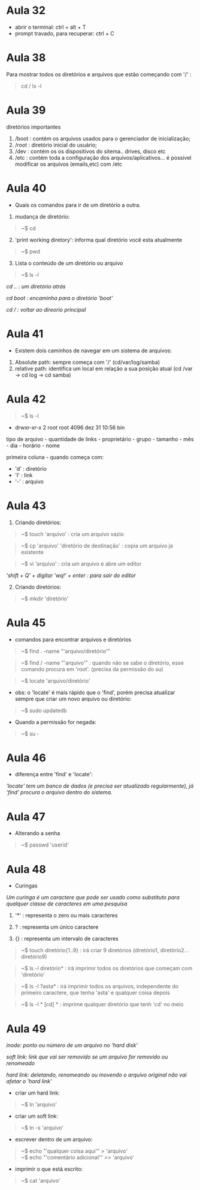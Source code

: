 # Aula 32
- abrir o terminal: ctrl + alt + T
- prompt travado,  para recuperar: ctrl + C

# Aula 38

Para mostrar todos os diretórios e arquivos que estão começando com '/' :

> cd /
> ls -l

# Aula 39

diretórios importantes
1. /boot : contém os arquivos usados para o gerenciador de inicialização;
2. /root : diretório inicial do usuário;
3. /dev : contém os os dispositivos do sitema.. drives, disco etc
4. /etc : contém toda a configuração dos arquivos/aplicativos... é possivel modificar os arquivos (emails,etc) com /etc

# Aula 40

- Quais os comandos para ir de um diretório a outra.

1. mudança de diretório:
> ~$ cd
2. 'print working diretory': informa qual diretório você esta atualmente
> ~$ pwd
3. Lista o conteúdo de um diretório ou arquivo
> ~$ ls -l

_cd .. : um diretório atrás_

_cd boot : encaminha para o diretório 'boot'_

_cd / : voltar ao direorio principal_

# Aula 41

- Existem dois caminhos de navegar em um sistema de arquivos:
1. Absolute path: sempre começa com '/' (cd/var/log/samba)
2. relative path: identifica um local em relação a sua posição atual (cd /var -> cd log -> cd samba)

# Aula 42

> ~$ ls -l

- drwxr-xr-x   2 root root       4096 dez 31 10:56 bin

 tipo de arquivo - quantidade de links - proprietário - grupo - tamanho - mês - dia - horário - nome

primeira coluna - quando começa com:
- 'd' : diretório
- 'l' : link 
- '-' : arquivo

# Aula 43

1. Criando diretórios:

> ~$ touch 'arquivo' : cria um arquivo vazio

> ~$ cp 'arquivo' 'diretório de destinação' : copia um arquivo ja existente 

> ~$ vi 'arquivo' : cria um arquivo e abre um editor

_'shift + Q' + digitar 'wq!' + enter : para sair do editor_

2. Criando diretórios:

> ~$ mkdir 'diretório'

# Aula 45

- comandos para encontrar arquivos e diretórios

> ~$ find . -name "'arquivo/diretório'"

> ~$ find / -name "'arquivo'"  : quando não se sabe o diretório, esse comando procura em 'root'. (precisa da permissão do su)

> ~$ locate 'arquivo/diretório'

- obs: o 'locate' é mais rápido que o 'find', porém precisa atualizar sempre que criar um novo arquivo ou diretório:

> ~$ sudo updatedb

- Quando a permissão for negada:

> ~$ su -

# Aula 46

- diferença entre 'find' e 'locate':

_'locate' tem um banco de dados (e precisa ser atualizado regularmente), já 'find' procura o arquivo dentro do sistema._

# Aula 47 

- Alterando a senha

> ~$ passwd 'userid'

# Aula 48

- Curingas

_Um curinga é um caractere que pode ser usado como substituto para qualquer classe de caracteres em uma pesquisa_

1. '*' : representa o zero ou mais caracteres

2. ? : representa um único caractere

3. {} : representa um intervalo de caracteres 

> ~$ touch diretório{1..9} : irá criar 9 diretórios (diretório1, diretório2... diretório9)

> ~$ ls -l diretório* : irá imprimir todos os diretórios que começam com 'diretório'

> ~$ ls -l ?asta* : irá imprimir todos os arquivos, independente do primeiro caractere, que tenha 'asta' e qualquer coisa depois

> ~$ ls -l * [cd] * : imprime qualquer diretório que tenh 'cd' no meio 

# Aula 49 

_inode: ponto ou número de um arquivo no 'hard disk'_ 

_soft link: link que vai ser removido se um arquivo for removido ou renomeado_

_hard link: deletando, renomeando ou movendo o arquivo original não vai afetar o 'hard link'_

- criar um hard link:

> ~$ ln 'arquivo'

- criar um soft link:

> ~$ ln -s 'arquivo'

- escrever dentro de um arquivo:

> ~$ echo "'qualquer coisa aqui'" > 'arquivo'  
> ~$ echo "'comentário adicional'" >> 'arquivo'

- imprimir o que está escrito:

> ~$ cat 'arquivo'